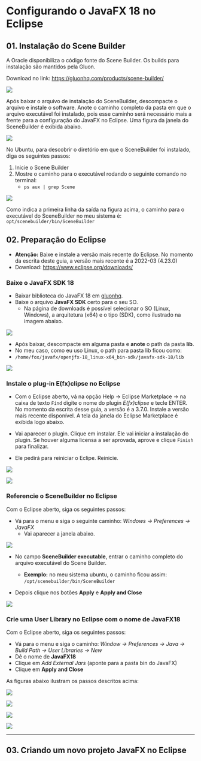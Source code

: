 # Configurando o JavaFX 18 no Eclipse

## 01. Instalação do Scene Builder

A Oracle disponibiliza o código fonte do Scene Builder. Os builds para instalação são mantidos pela Gluon.

Download no link: https://gluonhq.com/products/scene-builder/

![](images/gluon.png)

Após baixar o arquivo de instalação do SceneBuilder, descompacte o arquivo e instale o software. Anote o caminho completo da pasta em que o arquivo executável foi instalado, pois esse caminho será necessário mais a frente para a configuração do JavaFX no Eclipse. Uma figura da janela do SceneBuilder é exibida abaixo.

![](images/scene.png)

No Ubuntu, para descobrir o diretório em que o SceneBuilder foi instalado, diga os seguintes passos:

1. Inicie o Scene Builder
2. Mostre o caminho para o executável rodando o seguinte comando no terminal: 
    - `ps aux | grep Scene`

![](images/terminal.png)

Como indica a primeira linha da saída na figura acima, o caminho para o executável do SceneBuilder no meu sistema é: `opt/scenebuilder/bin/SceneBuilder`



## 02. Preparação do Eclipse

- **Atenção:** Baixe e instale a versão mais recente do Eclipse. No momento da escrita deste guia, a versão mais recente é a 2022-03 (4.23.0)
 - Download: https://www.eclipse.org/downloads/


### Baixe o JavaFX SDK 18

- Baixar biblioteca do JavaFX 18 em [gluonhq](https://gluonhq.com/products/javafx/).
- Baixe o arquivo **JavaFX SDK** certo para o seu SO.
    - Na página de downloads é possível selecionar o SO (Linux, Windows), a arquitetura (x64) e o tipo (SDK), como ilustrado na imagem abaixo.

![](images/gluon02.png)

- Após baixar, descompacte em alguma pasta e **anote** o path da pasta **lib**.
- No meu caso, como eu uso Linux, o path para pasta lib ficou como:
- `/home/fox/javafx/openjfx-18_linux-x64_bin-sdk/javafx-sdk-18/lib`

![](images/pasta_lib.png)


### Instale o plug-in E(fx)clipse no Eclipse

- Com o Eclipse aberto, vá na opção Help -> Eclipse Marketplace -> na caixa de texto `Find` digite o nome do plugin *E(fx)clipse* e tecle ENTER. No momento da escrita desse guia, a versão é a 3.7.0. Instale a versão mais recente disponível. A tela da janela do Eclipse Marketplace é exibida logo abaixo.

- Vai aparecer o plugin. Clique em instalar. Ele vai iniciar a instalação do plugin. Se houver alguma licensa a ser aprovada, aprove e clique `Finish` para finalizar.

- Ele pedirá para reiniciar o Eclipe. Reinicie.

![](images/plugin01.png)

![](images/plugin02.png)


### Referencie o SceneBuilder no Eclipse

Com o Eclipse aberto, siga os seguintes passos:

- Vá para o menu e siga o seguinte caminho: *Windows -> Preferences -> JavaFX*
    - Vai aparecer a janela abaixo.

![](images/scene04.png)

- No campo **SceneBuilder executable**, entrar o caminho completo do arquivo executável do Scene Builder. 
    - **Exemplo:** no meu sistema ubuntu, o caminho ficou assim: `/opt/scenebuilder/bin/SceneBuilder`

- Depois clique nos botões **Apply** e **Apply and Close**

![](images/scene03.png)


### Crie uma User Library no Eclipse com o nome de JavaFX18

Com o Eclipse aberto, siga os seguintes passos:

- Vá para o menu e siga o caminho: *Window -> Preferences -> Java -> Build Path -> User Libraries -> New*
- Dê o nome de **JavaFX18**
- Clique em *Add External Jars* (aponte para a pasta bin do JavaFX)
- Clique em **Apply and Close**

As figuras abaixo ilustram os passos descritos acima:

![](images/tela01.png)

![](images/tela02.png)

![](images/tela03.png)

![](images/tela04.png)


---

## 03. Criando um novo projeto JavaFX no Eclipse